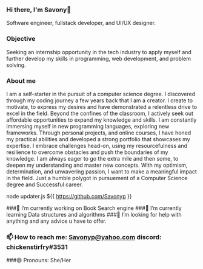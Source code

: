 ### Hi there, I'm Savony👋

Software engineer, fullstack developer, and UI/UX designer.
<!---add known languages--->

### Objective 
Seeking an internship opportunity in the tech industry to apply myself and further develop my
skills in programming, web development, and problem solving.

### About me

I am a self-starter in the pursuit of a computer science degree. I discovered through my coding journey a few years back that I am a creator. I create to motivate, to express my desires and have demonstrated a relentless drive to excel in the field. Beyond the confines of the classroom, I actively seek out affordable opportunities to expand my knowledge and skills. I am constantly immersing myself in new programming languages, exploring new frameworks. Through personal projects, and online courses, I have honed my practical abilities and developed a strong portfolio that showcases my expertise. I embrace challenges head-on, using my resourcefulness and resilience to overcome obstacles and push the boundaries of my knowledge. I am always eager to go the extra mile and then some, to deepen my understanding and master new concepts. With my optimism, determination, and unwavering passion, I want to make a meaningful impact in the field. Just a humble polygot in pursuement of a Computer Science degree and Successful career. 

node updater.js ${{ https://github.com/Savonyp }} <GIthubStats>

###🔭 I’m currently working on Book Search engine
###🌱 I’m currently learning Data structures and algorithms
###🤔 I’m looking for help with anything and any advice u have to offer.
### 📫 How to reach me: Savonyp@yahoo.com discord: chickenstirfry#3531
###😄 Pronouns: She/Her

